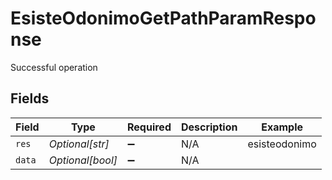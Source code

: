 # EsisteOdonimoGetPathParamResponse

Successful operation


## Fields

| Field              | Type               | Required           | Description        | Example            |
| ------------------ | ------------------ | ------------------ | ------------------ | ------------------ |
| `res`              | *Optional[str]*    | :heavy_minus_sign: | N/A                | esisteodonimo      |
| `data`             | *Optional[bool]*   | :heavy_minus_sign: | N/A                |                    |